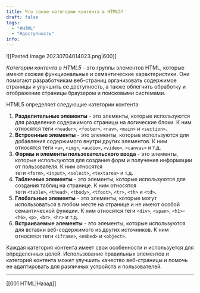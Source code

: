 ```yaml
---
title: Что такое категории контента в HTML5?
draft: false
tags:
  - "#HTML"
  - "#доступность"
info:
---
```

![[Pasted image 20230704014023.png|600]]

_Категории контента в HTML5_ - это группы элементов HTML, которые имеют схожие функциональные и семантические характеристики. Они помогают разработчикам веб-страниц организовать содержимое страницы и улучшить ее доступность, а также облегчить обработку и отображение страницы браузером и поисковыми системами.

HTML5 определяет следующие категории контента:

1. **Разделительные элементы** - это элементы, которые используются для разделения содержимого страницы на логические блоки. К ним относятся теги `<header>`, `<footer>`, `<nav>`, `<main>` и `<section>`.
2. **Встроенные элементы** - это элементы, которые используются для добавления содержимого внутри других элементов. К ним относятся теги `<a>`, `<img>`, `<audio>`, `<video>`, `<canvas>` и т.д.
3. **Формы и элементы пользовательского ввода** - это элементы, которые используются для создания форм и получения информации от пользователя. К ним относятся теги `<form>`, `<input>`, `<select>`, `<textarea>` и т.д.
4. **Табличные элементы** - это элементы, которые используются для создания таблиц на странице. К ним относятся теги `<table>`, `<thead>`, `<tbody>`, `<tfoot>`, `<tr>`, `<th>` и `<td>`.
5. **Глобальные элементы** - это элементы, которые могут использоваться в любом месте на странице и не имеют особой семантической функции. К ним относятся теги `<div>`, `<span>`, `<h1>`-`<h6>`, `<p>`, `<br>`, `<hr>` и т.д.
6. **Встраиваемые элементы** - это элементы, которые используются для вставки веб-содержимого из других источников. К ним относятся теги `<iframe>`, `<embed>` и `<object>`.

Каждая категория контента имеет свои особенности и используется для определенных целей. Использование правильных элементов и категорий контента может улучшить качество веб-страницы и помочь ее адаптировать для различных устройств и пользователей.

---

[[001 HTML|Назад]]